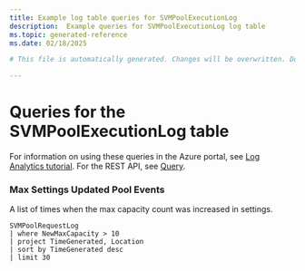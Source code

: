 ```yaml
---
title: Example log table queries for SVMPoolExecutionLog
description:  Example queries for SVMPoolExecutionLog log table
ms.topic: generated-reference
ms.date: 02/18/2025

# This file is automatically generated. Changes will be overwritten. Do not change this file directly. 

---
```


# Queries for the SVMPoolExecutionLog table

For information on using these queries in the Azure portal, see [Log Analytics tutorial](/azure/azure-monitor/logs/log-analytics-tutorial). For the REST API, see [Query](/rest/api/loganalytics/query).


### Max Settings Updated Pool Events  


A list of times when the max capacity count was increased in settings.  

```query
SVMPoolRequestLog
| where NewMaxCapacity > 10 
| project TimeGenerated, Location
| sort by TimeGenerated desc
| limit 30
```

